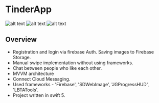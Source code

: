# TinderApp
![alt text](https://i.imgur.com/ISfRC6Z.gif)
![alt text](https://i.imgur.com/osKJxQn.gif)
![alt text](https://i.imgur.com/dWNsSJ9.gif)

## Overview
* Registration and login via firebase Auth. Saving images to Firebase Storage.
* Manual swipe implementation without using frameworks.
* Chat between people who like each other.
* MVVM architecture
* Connect Cloud Messaging.
* Used frameworks - 'Firebase', 'SDWebImage', 'JGProgressHUD', 'LBTATools'.
* Project written in swift 5.

